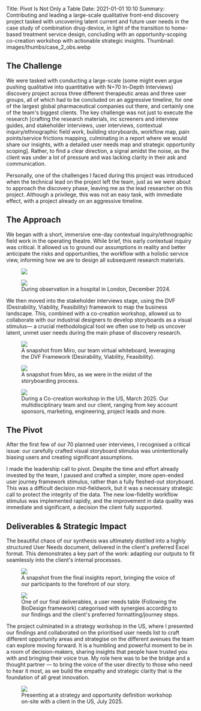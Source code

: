 Title: Pivot Is Not Only a Table
Date: 2021-01-01 10:10
Summary: Contributing and leading a large-scale qualitative front-end discovery project tasked with uncovering latent current and future user needs in the case study of combination drug-device, in light of the transition to home-based treatment service design, concluding with an opportunity-scoping co-creation workshop with actionable strategic insights.
Thumbnail: images/thumbs/case_2_obs.webp

## The Challenge

We were tasked with conducting a large-scale (some might even argue pushing qualitative into quantitative with N=70 In-Depth Interviews) discovery project across three different therapeutic areas and three user groups, all of which had to be concluded on an aggressive timeline, for one of the largest global pharmaceutical companies out there, and certainly one of the team's biggest clients. The key challenge was not just to execute the research [crafting the research materials, inc screeners and interview guides, and stakeholder interviews, user interviews, contextual inquiry/ethnographic field work, building storyboards, workflow map, pain points/service frictions mapping, culminating in a report where we would share our insights, with a detailed user needs map and strategic opportunity scoping]. Rather, to find a clear direction, a signal amidst the noise, as the client was under a lot of pressure and was lacking clarity in their ask and communication. 

Personally, one of the challenges I faced during this project was introduced when the technical lead on the project left the team, just as we were about to approach the discovery phase, leaving me as the lead researcher on this project. Although a privilege, this was not an easy task, with immediate effect, with a project already on an aggressive timeline.


## The Approach

We began with a short, immersive one-day contextual inquiry/ethnographic field work in the operating theatre. While brief, this early contextual inquiry was critical. It allowed us to ground our assumptions in reality and better anticipate the risks and opportunities, the workflow with a holistic service view, informing how we are to design all subsequent research materials.

<figure>
  <img class="fit image" src="images/fulls/Case 2 - OBS II.webp" />
</figure>

<figure>
  <img class="fit image" src="images/fulls/Case 2 - OBS.webp" />
  <figcaption>During observation in a hospital in London, December 2024.</figcaption>
</figure>

We then moved into the stakeholder interviews stage, using the DVF (Desirability, Viability, Feasibility) framework to map the business landscape. This, combined with a co-creation workshop, allowed us to collaborate with our industrial designers to develop storyboards as a visual stimulus— a crucial methodological tool we often use to help us uncover latent, unmet user needs during the main phase of discovery research.

<figure>
  <img class="fit image" src="images/fulls/Case 2 - DVF framework.webp" />
  <figcaption>A snapshot from Miro, our team virtual whiteboard, leveraging the DVF Framework (Desirability, Viability, Feasibility).</figcaption>
</figure>

<figure>
  <img class="fit image" src="images/fulls/Case 2 - storyboard.webp" />
  <figcaption>A snapshot from Miro, as we were in the midst of the storyboarding process.</figcaption>
</figure>

<figure>
  <img class="fit image" src="images/fulls/Case 2 - workshop.webp" />
  <figcaption>During a Co-creation workshop in the US, March 2025. Our multidisciplinary team and our client, ranging from key account sponsors, marketing, engineering, project leads and more.</figcaption>
</figure>


## The Pivot

After the first few of our 70 planned user interviews, I recognised a critical issue: our carefully crafted visual storyboard stimulus was unintentionally biasing users and creating significant assumptions.

I made the leadership call to pivot. Despite the time and effort already invested by the team, I paused and crafted a simpler, more open-ended user journey framework stimulus, rather than a fully fleshed-out storyboard. This was a difficult decision mid-fieldwork, but it was a necessary strategic call to protect the integrity of the data. The new low-fidelity workflow stimulus was implemented rapidly, and the improvement in data quality was immediate and significant, a decision the client fully supported.


## Deliverables & Strategic Impact

The beautiful chaos of our synthesis was ultimately distilled into a highly structured User Needs document, delivered in the client's preferred Excel format. This demonstrates a key part of the work: adapting our outputs to fit seamlessly into the client's internal processes.

<figure>
  <img class="fit image" src="images/fulls/Case 2 - IDI show case.webp" />
  <figcaption>A snapshot from the final insights report, bringing the voice of our participants to the forefront of our story.</figcaption>
</figure>

<figure>
  <img class="fit image" src="images/fulls/Case 2 - User needs.webp" />
  <figcaption>One of our final deliverables, a user needs table (Following the BioDesign framework) categorised with synergies according to our findings and the client's preferred formatting/journey steps.</figcaption>
</figure>

The project culminated in a strategy workshop in the US, where I presented our findings and collaborated on the prioritised user needs list to craft different opportunity areas and strategise on the different avenues the team can explore moving forward. It is a humbling and powerful moment to be in a room of decision-makers, sharing insights that people have trusted you with and bringing their voice true. My role here was to be the bridge and a thought partner — to bring the voice of the user directly to those who need to hear it most, as we build the empathy and strategic clarity that is the foundation of all great innovation.

<figure>
  <img class="fit image" src="images/fulls/Case 2 - workshop blur.webp" />
  <figcaption>Presenting at a strategy and opportunity definition workshop on-site with a client in the US, July 2025.</figcaption>
</figure>

